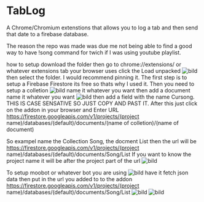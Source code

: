 # TabLog
A Chrome/Chromium extenstions that allows you to log a tab and then send that date to a firebase database.


The reason the repo was made was due me not being able to find a good way to have !song command for twich if I was using youtube playlist.

how to setup download the folder then go to chrome://extensions/ or whatever extensions tab your browser uses click the Load unpacked ![bild](https://github.com/Kasties/TabLog/assets/59847033/01b131a5-46bf-4efc-9b7e-77a7e7a11f0e)
then select the folder. I would recommend pinning it.
The first step is to setup a Firebase Firestore its free so thats why I used it.
Then you need to setup a colletion ![bild](https://github.com/Kasties/TabLog/assets/59847033/603e0649-3dfd-46b8-a359-5e7d61af2479)
name it whatever you want then add a document name it whatever you want ![bild](https://github.com/Kasties/TabLog/assets/59847033/0d261978-d9d4-4422-a4b1-e32b4798ae8f)
then add a field with the name Cursong. THIS IS CASE SENSATIVE SO JUST COPY AND PAST IT.
After this just click on the addon in your browser and Enter URL https://firestore.googleapis.com/v1/projects/(project name)/databases/(default)/documents/(name of colletion)/(name of document)

So exampel name the Collection Song, the docment List then the url will be https://firestore.googleapis.com/v1/projects/(project name)/databases/(default)/documents/Song/List
If you want to know the project name  it will be after the project part of the url  ![bild](https://github.com/Kasties/TabLog/assets/59847033/495f5ed5-4cfa-4fa5-a353-c55983e80383)

To setup moobot or whatever bot you are using ![bild](https://github.com/Kasties/TabLog/assets/59847033/ed316974-d96a-437a-baac-63f6cf894c3e) have it fetch json data then put in the url you added to to the addon https://firestore.googleapis.com/v1/projects/(project name)/databases/(default)/documents/Song/List ![bild](https://github.com/Kasties/TabLog/assets/59847033/51413068-6e2c-4edf-a624-fdaab774b4a4) ![bild](https://github.com/Kasties/TabLog/assets/59847033/e48f336c-a21b-4bbb-b3f7-6ee400b28f06)


